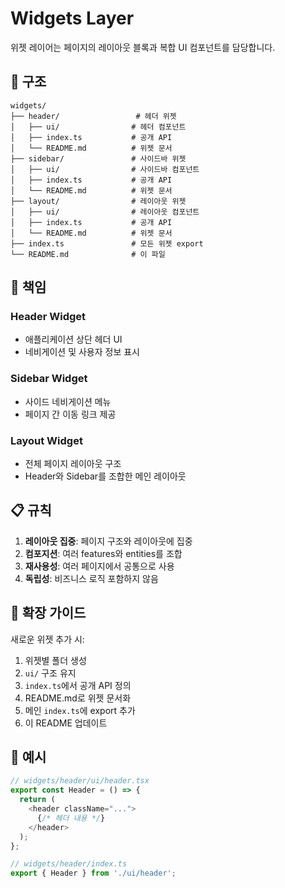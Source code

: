 # Widgets Layer

위젯 레이어는 페이지의 레이아웃 블록과 복합 UI 컴포넌트를 담당합니다.

## 📁 구조

```
widgets/
├── header/                 # 헤더 위젯
│   ├── ui/                # 헤더 컴포넌트
│   ├── index.ts           # 공개 API
│   └── README.md          # 위젯 문서
├── sidebar/               # 사이드바 위젯
│   ├── ui/                # 사이드바 컴포넌트
│   ├── index.ts           # 공개 API
│   └── README.md          # 위젯 문서
├── layout/                # 레이아웃 위젯
│   ├── ui/                # 레이아웃 컴포넌트
│   ├── index.ts           # 공개 API
│   └── README.md          # 위젯 문서
├── index.ts               # 모든 위젯 export
└── README.md              # 이 파일
```

## 🎯 책임

### Header Widget
- 애플리케이션 상단 헤더 UI
- 네비게이션 및 사용자 정보 표시

### Sidebar Widget
- 사이드 네비게이션 메뉴
- 페이지 간 이동 링크 제공

### Layout Widget
- 전체 페이지 레이아웃 구조
- Header와 Sidebar를 조합한 메인 레이아웃

## 📋 규칙

1. **레이아웃 집중**: 페이지 구조와 레이아웃에 집중
2. **컴포지션**: 여러 features와 entities를 조합
3. **재사용성**: 여러 페이지에서 공통으로 사용
4. **독립성**: 비즈니스 로직 포함하지 않음

## 🔄 확장 가이드

새로운 위젯 추가 시:
1. 위젯별 폴더 생성
2. `ui/` 구조 유지
3. `index.ts`에서 공개 API 정의
4. README.md로 위젯 문서화
5. 메인 `index.ts`에 export 추가
6. 이 README 업데이트

## 📝 예시

```typescript
// widgets/header/ui/header.tsx
export const Header = () => {
  return (
    <header className="...">
      {/* 헤더 내용 */}
    </header>
  );
};

// widgets/header/index.ts
export { Header } from './ui/header';
``` 